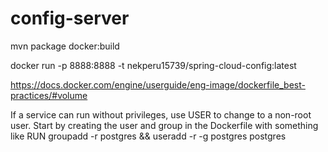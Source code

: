 # config-server
mvn package docker:build

docker run -p 8888:8888 -t nekperu15739/spring-cloud-config:latest

https://docs.docker.com/engine/userguide/eng-image/dockerfile_best-practices/#volume

If a service can run without privileges, use USER to change to a non-root user. Start by creating the user and group in the 
Dockerfile with something like RUN groupadd -r postgres && useradd -r -g postgres postgres